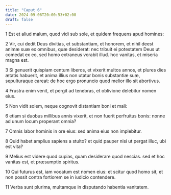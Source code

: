 ```yaml
---
title: "Caput 6"
date: 2024-09-06T20:00:53+02:00
draft: false
---
```



1 Est et aliud malum, quod vidi sub sole, et quidem frequens apud homines:

2 Vir, cui dedit Deus divitias, et substantiam, et honorem, et nihil deest animæ suæ ex omnibus, quæ desiderat: nec tribuit ei potestatem Deus ut comedat ex eo, sed homo extraneus vorabit illud. hoc vanitas, et miseria magna est.

3 Si genuerit quispiam centum liberos, et vixerit multos annos, et plures dies ætatis habuerit, et anima illius non utatur bonis substantiæ suæ, sepulturaque careat: de hoc ergo pronuncio quod melior illo sit abortivus.

4 Frustra enim venit, et pergit ad tenebras, et oblivione delebitur nomen eius.

5 Non vidit solem, neque cognovit distantiam boni et mali:

6 etiam si duobus millibus annis vixerit, et non fuerit perfruitus bonis: nonne ad unum locum properant omnia?

7 Omnis labor hominis in ore eius: sed anima eius non implebitur.

8 Quid habet amplius sapiens a stulto? et quid pauper nisi ut pergat illuc, ubi est vita?

9 Melius est videre quod cupias, quam desiderare quod nescias. sed et hoc vanitas est, et præsumptio spiritus.

10 Qui futurus est, iam vocatum est nomen eius: et scitur quod homo sit, et non possit contra fortiorem se in iudicio contendere.

11 Verba sunt plurima, multamque in disputando habentia vanitatem.

